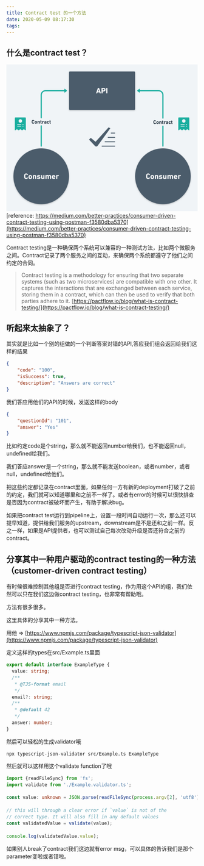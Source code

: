 ```yaml
---
title: Contract test 的一个方法
date: 2020-05-09 08:17:30
tags:
---
```


## 什么是contract test？
![](2020-05-09-contract-test/contract-testing-img.png)
[reference: https://medium.com/better-practices/consumer-driven-contract-testing-using-postman-f3580dba5370](https://medium.com/better-practices/consumer-driven-contract-testing-using-postman-f3580dba5370)

Contract testing是一种确保两个系统可以兼容的一种测试方法，比如两个微服务之间。Contract记录了两个服务之间的互动，来确保两个系统都遵守了他们之间约定的合同。

> Contract testing is a methodology for ensuring that two separate systems (such as two microservices) are compatible with one other. It captures the interactions that are exchanged between each service, storing them in a contract, which can then be used to verify that both parties adhere to it.
[https://pactflow.io/blog/what-is-contract-testing/](https://pactflow.io/blog/what-is-contract-testing/)

## 听起来太抽象了？

其实就是比如一个别的组做的一个判断答案对错的API,答应我们组会返回给我们这样的结果
```json
{
    "code": "100",
    "isSuccess": true,
    "description": "Answers are correct"
}
```

我们答应用他们的API的时候，发送这样的body
```json
{
    "questionId": "101",
    "answer": "Yes"
}
```

比如约定code是个string，那么就不能返回number给我们，也不能返回null，undefined给我们。

我们答应answer是一个string，那么就不能发送boolean，或者number，或者null，undefined给他们。

把这些约定都记录在contract里面，如果任何一方有新的deployment打破了之前的约定，我们就可以知道哪里和之前不一样了。或者有error的时候可以很快排查是否因为contract被破坏而产生，有助于解决bug。

如果把contract test运行到pipeline上，设置一段时间自动运行一次，那么还可以提早知道，提供给我们服务的upstream，downstream是不是还和之前一样。反之一样，如果是API提供者，也可以测试自己每次改动升级是否还符合之前的contract。

## 分享其中一种用户驱动的contract testing的一种方法 （customer-driven contract testing）

有时候很难控制其他组是否进行contract testing，作为用这个API的组，我们依然可以只在我们这边做contract testing，也非常有帮助哦。

方法有很多很多。

这里具体的分享其中一种方法。

用他 => [https://www.npmjs.com/package/typescript-json-validator](https://www.npmjs.com/package/typescript-json-validator)

定义这样的types在src/Example.ts里面
```ts
export default interface ExampleType {
  value: string;
  /**
   * @TJS-format email
   */
  email?: string;
  /**
   * @default 42
   */
  answer: number;
}
```

然后可以轻松的生成validator哦
```
npx typescript-json-validator src/Example.ts ExampleType
```

然后就可以这样用这个validate function了哦
```ts
import {readFileSync} from 'fs';
import validate from './Example.validator.ts';
 
const value: unknown = JSON.parse(readFileSync(process.argv[2], 'utf8'));
 
// this will through a clear error if `value` is not of the
// correct type. It will also fill in any default values
const validatedValue = validate(value);
 
console.log(validatedValue.value);
```

如果别人break了contract我们这边就有error msg，可以具体的告诉我们是那个parameter变啦或者错啦。